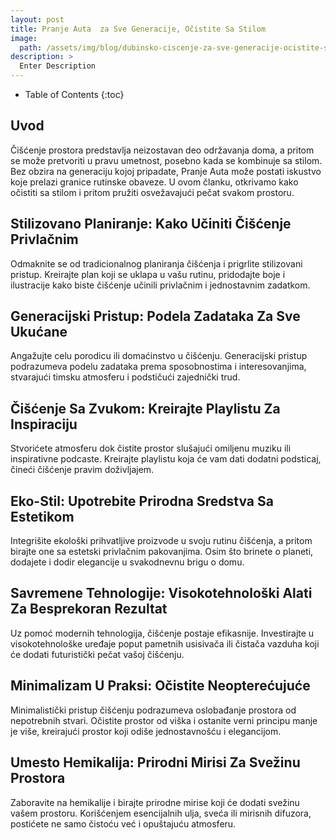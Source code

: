 ```yaml
---
layout: post
title: Pranje Auta  za Sve Generacije, Očistite Sa Stilom
image: 
  path: /assets/img/blog/dubinsko-ciscenje-za-sve-generacije-ocistite-sa-stilom_dubinsko_pranje_ba.jpg
description: >
  Enter Description
---
```



- Table of Contents
{:toc}


## Uvod

Čišćenje prostora predstavlja neizostavan deo održavanja doma, a pritom se može pretvoriti u pravu umetnost, posebno kada se kombinuje sa stilom. Bez obzira na generaciju kojoj pripadate, Pranje Auta  može postati iskustvo koje prelazi granice rutinske obaveze. U ovom članku, otkrivamo kako očistiti sa stilom i pritom pružiti osvežavajući pečat svakom prostoru.


## Stilizovano Planiranje: Kako Učiniti Čišćenje Privlačnim

Odmaknite se od tradicionalnog planiranja čišćenja i prigrlite stilizovani pristup. Kreirajte plan koji se uklapa u vašu rutinu, pridodajte boje i ilustracije kako biste čišćenje učinili privlačnim i jednostavnim zadatkom.


## Generacijski Pristup: Podela Zadataka Za Sve Ukućane

Angažujte celu porodicu ili domaćinstvo u čišćenju. Generacijski pristup podrazumeva podelu zadataka prema sposobnostima i interesovanjima, stvarajući timsku atmosferu i podstičući zajednički trud.


## Čišćenje Sa Zvukom: Kreirajte Playlistu Za Inspiraciju

Stvorićete atmosferu dok čistite prostor slušajući omiljenu muziku ili inspirativne podcaste. Kreirajte playlistu koja će vam dati dodatni podsticaj, čineći čišćenje pravim doživljajem.


## Eko-Stil: Upotrebite Prirodna Sredstva Sa Estetikom

Integrišite ekološki prihvatljive proizvode u svoju rutinu čišćenja, a pritom birajte one sa estetski privlačnim pakovanjima. Osim što brinete o planeti, dodajete i dodir elegancije u svakodnevnu brigu o domu.


## Savremene Tehnologije: Visokotehnološki Alati Za Besprekoran Rezultat

Uz pomoć modernih tehnologija, čišćenje postaje efikasnije. Investirajte u visokotehnološke uređaje poput pametnih usisivača ili čistača vazduha koji će dodati futuristički pečat vašoj čišćenju.


## Minimalizam U Praksi: Očistite Neopterećujuće

Minimalistički pristup čišćenju podrazumeva oslobađanje prostora od nepotrebnih stvari. Očistite prostor od viška i ostanite verni principu manje je više, kreirajući prostor koji odiše jednostavnošću i elegancijom.


## Umesto Hemikalija: Prirodni Mirisi Za Svežinu Prostora

Zaboravite na hemikalije i birajte prirodne mirise koji će dodati svežinu vašem prostoru. Korišćenjem esencijalnih ulja, sveća ili mirisnih difuzora, postićete ne samo čistoću već i opuštajuću atmosferu.
